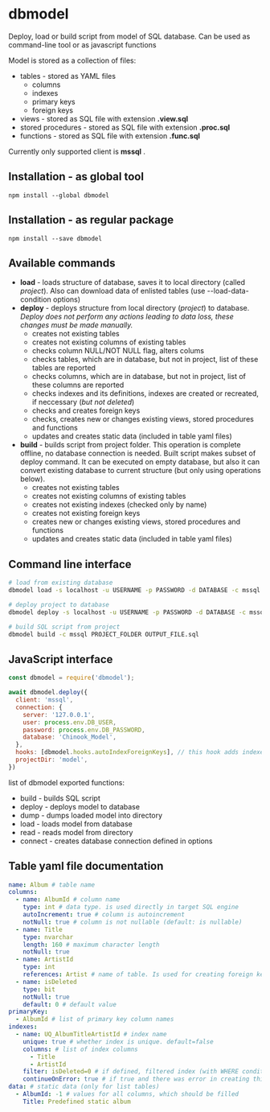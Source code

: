 # dbmodel
Deploy, load or build script from model of SQL database. Can be used as command-line tool or as javascript functions

Model is stored as a collection of files:
* tables - stored as YAML files
  * columns
  * indexes
  * primary keys
  * foreign keys
* views - stored as SQL file with extension **.view.sql**
* stored procedures - stored as SQL file with extension **.proc.sql**
* functions - stored as SQL file with extension **.func.sql**

Currently only supported client is **mssql** .

## Installation - as global tool

    npm install --global dbmodel

## Installation - as regular package

    npm install --save dbmodel

## Available commands
* **load** - loads structure of database, saves it to local directory (called *project*). Also can download data of enlisted tables (use --load-data-condition options)
* **deploy** - deploys structure from local directory (*project*) to database. *Deploy does not perform any actions leading to data loss, these changes must be made manually.*
  * creates not existing tables
  * creates not existing columns of existing tables
  * checks column NULL/NOT NULL flag, alters colums
  * checks tables, which are in database, but not in project, list of these tables are reported
  * checks columns, which are in database, but not in project, list of these columns are reported
  * checks indexes and its definitions, indexes are created or recreated, if neccessary (*but not deleted*)
  * checks and creates foreign keys
  * checks, creates new or changes existing views, stored procedures and functions
  * updates and creates static data (included in table yaml files)
* **build** - builds script from project folder. This operation is complete offline, no database connection is needed. Built script makes subset of deploy command. It can be executed on empty database, but also it can convert existing database to current structure (but only using operations below).
  * creates not existing tables
  * creates not existing columns of existing tables
  * creates not existing indexes (checked only by name)
  * creates not existing foreign keys
  * creates new or changes existing views, stored procedures and functions
  * updates and creates static data (included in table yaml files)

## Command line interface

```sh
# load from existing database
dbmodel load -s localhost -u USERNAME -p PASSWORD -d DATABASE -c mssql OUTPUT_FOLDER

# deploy project to database
dbmodel deploy -s localhost -u USERNAME -p PASSWORD -d DATABASE -c mssql PROJECT_FOLDER

# build SQL script from project
dbmodel build -c mssql PROJECT_FOLDER OUTPUT_FILE.sql
```

## JavaScript interface

```javascript
const dbmodel = require('dbmodel');

await dbmodel.deploy({
  client: 'mssql',
  connection: {
    server: '127.0.0.1',
    user: process.env.DB_USER,
    password: process.env.DB_PASSWORD,
    database: 'Chinook_Model',
  },
  hooks: [dbmodel.hooks.autoIndexForeignKeys], // this hook adds indexes to all foreign keys
  projectDir: 'model',
})
```

list of dbmodel exported functions:
* build - builds SQL script
* deploy - deploys model to database 
* dump - dumps loaded model into directory
* load - loads model from database
* read - reads model from directory
* connect - creates database connection defined in options

## Table yaml file documentation

```yaml
name: Album # table name
columns:
  - name: AlbumId # column name
    type: int # data type. is used directly in target SQL engine 
    autoIncrement: true # column is autoincrement
    notNull: true # column is not nullable (default: is nullable)
  - name: Title
    type: nvarchar
    length: 160 # maximum character length
    notNull: true
  - name: ArtistId
    type: int
    references: Artist # name of table. Is used for creating foreign key
  - name: isDeleted
    type: bit
    notNull: true
    default: 0 # default value
primaryKey:
  - AlbumId # list of primary key column names
indexes:
  - name: UQ_AlbumTitleArtistId # index name
    unique: true # whether index is unique. default=false
    columns: # list of index columns
      - Title
      - ArtistId
    filter: isDeleted=0 # if defined, filtered index (with WHERE condition) is created
    continueOnError: true # if true and there was error in creating this index, continue (suitable for lately added unique indexes)
data: # static data (only for list tables)
  - AlbumId: -1 # values for all columns, which should be filled
    Title: Predefined static album
```
